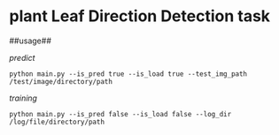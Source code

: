 # plant Leaf Direction Detection task

##usage##

*predict*

    python main.py --is_pred true --is_load true --test_img_path /test/image/directory/path 

*training*

    python main.py --is_pred false --is_load false --log_dir /log/file/directory/path 
